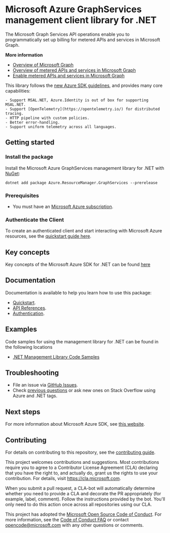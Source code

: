 # Microsoft Azure GraphServices management client library for .NET

The Microsoft Graph Services API operations enable you to programmatically set up billing for metered APIs and services in Microsoft Graph. 

**More information**
- [Overview of Microsoft Graph](https://nam06.safelinks.protection.outlook.com/?url=https%3A%2F%2Flearn.microsoft.com%2Fgraph%2Foverview&data=05%7C01%7Cfernandoc%40microsoft.com%7C4ecf207b39154b800c3008db3240ae6a%7C72f988bf86f141af91ab2d7cd011db47%7C1%7C0%7C638159025684439740%7CUnknown%7CTWFpbGZsb3d8eyJWIjoiMC4wLjAwMDAiLCJQIjoiV2luMzIiLCJBTiI6Ik1haWwiLCJXVCI6Mn0%3D%7C3000%7C%7C%7C&sdata=6PWlbuOLVHO08zvB8q6MQJUG%2Bb9A%2BzJfUCP%2FWc1e0mo%3D&reserved=0)
- [Overview of metered APIs and services in Microsoft Graph](https://nam06.safelinks.protection.outlook.com/?url=https%3A%2F%2Flearn.microsoft.com%2Fgraph%2Fmetered-api-overview&data=05%7C01%7Cfernandoc%40microsoft.com%7C4ecf207b39154b800c3008db3240ae6a%7C72f988bf86f141af91ab2d7cd011db47%7C1%7C0%7C638159025684439740%7CUnknown%7CTWFpbGZsb3d8eyJWIjoiMC4wLjAwMDAiLCJQIjoiV2luMzIiLCJBTiI6Ik1haWwiLCJXVCI6Mn0%3D%7C3000%7C%7C%7C&sdata=jbGvrN3ikLGe2qXs0ACcQXubnJbLSbhcLvAZkOXLcMw%3D&reserved=0)
- [Enable metered APIs and services in Microsoft Graph](https://nam06.safelinks.protection.outlook.com/?url=https%3A%2F%2Flearn.microsoft.com%2Fgraph%2Fmetered-api-setup&data=05%7C01%7Cfernandoc%40microsoft.com%7C4ecf207b39154b800c3008db3240ae6a%7C72f988bf86f141af91ab2d7cd011db47%7C1%7C0%7C638159025684439740%7CUnknown%7CTWFpbGZsb3d8eyJWIjoiMC4wLjAwMDAiLCJQIjoiV2luMzIiLCJBTiI6Ik1haWwiLCJXVCI6Mn0%3D%7C3000%7C%7C%7C&sdata=Jjc6zCRy5TOZFmLZZrOieibyXIwcSLf%2BwjmCwD2WNek%3D&reserved=0)


This library follows the [new Azure SDK guidelines](https://azure.github.io/azure-sdk/general_introduction.html), and provides many core capabilities:

    - Support MSAL.NET, Azure.Identity is out of box for supporting MSAL.NET.
    - Support [OpenTelemetry](https://opentelemetry.io/) for distributed tracing.
    - HTTP pipeline with custom policies.
    - Better error-handling.
    - Support uniform telemetry across all languages.

## Getting started 

### Install the package

Install the Microsoft Azure GraphServices management library for .NET with [NuGet](https://www.nuget.org/):

```dotnetcli
dotnet add package Azure.ResourceManager.GraphServices --prerelease
```

### Prerequisites

* You must have an [Microsoft Azure subscription](https://azure.microsoft.com/free/dotnet/).

### Authenticate the Client

To create an authenticated client and start interacting with Microsoft Azure resources, see the [quickstart guide here](https://github.com/Azure/azure-sdk-for-net/blob/main/doc/dev/mgmt_quickstart.md).

## Key concepts

Key concepts of the Microsoft Azure SDK for .NET can be found [here](https://azure.github.io/azure-sdk/dotnet_introduction.html)

## Documentation

Documentation is available to help you learn how to use this package:

- [Quickstart](https://github.com/Azure/azure-sdk-for-net/blob/main/doc/dev/mgmt_quickstart.md).
- [API References](https://docs.microsoft.com/dotnet/api/?view=azure-dotnet).
- [Authentication](https://github.com/Azure/azure-sdk-for-net/blob/main/sdk/identity/Azure.Identity/README.md).

## Examples

Code samples for using the management library for .NET can be found in the following locations
- [.NET Management Library Code Samples](https://aka.ms/azuresdk-net-mgmt-samples)

## Troubleshooting

-   File an issue via [GitHub Issues](https://github.com/Azure/azure-sdk-for-net/issues).
-   Check [previous questions](https://stackoverflow.com/questions/tagged/azure+.net) or ask new ones on Stack Overflow using Azure and .NET tags.

## Next steps

For more information about Microsoft Azure SDK, see [this website](https://azure.github.io/azure-sdk/).

## Contributing

For details on contributing to this repository, see the [contributing
guide][cg].

This project welcomes contributions and suggestions. Most contributions
require you to agree to a Contributor License Agreement (CLA) declaring
that you have the right to, and actually do, grant us the rights to use
your contribution. For details, visit <https://cla.microsoft.com>.

When you submit a pull request, a CLA-bot will automatically determine
whether you need to provide a CLA and decorate the PR appropriately
(for example, label, comment). Follow the instructions provided by the
bot. You'll only need to do this action once across all repositories
using our CLA.

This project has adopted the [Microsoft Open Source Code of Conduct][coc]. For
more information, see the [Code of Conduct FAQ][coc_faq] or contact
<opencode@microsoft.com> with any other questions or comments.

<!-- LINKS -->
[cg]: https://github.com/Azure/azure-sdk-for-net/blob/main/sdk/resourcemanager/Azure.ResourceManager/docs/CONTRIBUTING.md
[coc]: https://opensource.microsoft.com/codeofconduct/
[coc_faq]: https://opensource.microsoft.com/codeofconduct/faq/

